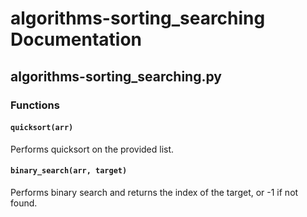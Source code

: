 # algorithms-sorting_searching Documentation

<!-- BEGIN_PY_DOCS -->
## algorithms-sorting_searching.py

### Functions

#### `quicksort(arr)`

Performs quicksort on the provided list.


#### `binary_search(arr, target)`

Performs binary search and returns the index of the target, or -1 if not found.


<!-- END_PY_DOCS -->